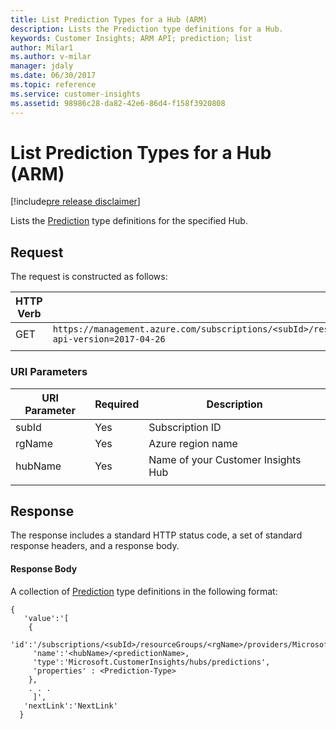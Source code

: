```yaml
---
title: List Prediction Types for a Hub (ARM)
description: Lists the Prediction type definitions for a Hub.
keywords: Customer Insights; ARM API; prediction; list
author: Milar1
ms.author: v-milar
manager: jdaly
ms.date: 06/30/2017
ms.topic: reference
ms.service: customer-insights 
ms.assetid: 98986c28-da82-42e6-86d4-f158f3920808
---
```


List Prediction Types for a Hub (ARM)
================================

[!include[pre release disclaimer](../../../includes/cc-beta-prerelease-disclaimer.md)]

Lists the [Prediction](../types/prediction.md) type definitions for the specified Hub.

## Request  
 The request is constructed as follows:

|**HTTP Verb**|**Request URI**|
|-------------|---------------|
|GET|`https://management.azure.com/subscriptions/<subId>/resourceGroups/<rgName>/providers/Microsoft.CustomerInsights/hubs/<hubName>/predictions?api-version=2017-04-26`|
| | |

### URI Parameters

|**URI Parameter**|**Required**|**Description**|
| --------------- | ---------- | ------------- |
|subId|Yes|Subscription ID|
|rgName|Yes|Azure region name|
|hubName|Yes|Name of your Customer Insights Hub|
| | | |


## Response  
 The response includes a standard HTTP status code, a set of standard response headers, and a response body.

#### Response Body  

A collection of [Prediction](../types/prediction.md) type definitions in the following format:

```{json}  
{
   'value':'[
    {
     'id':'/subscriptions/<subId>/resourceGroups/<rgName>/providers/Microsoft.CustomerInsights/hubs/<hubName>/predictions/<predictionName>'
     'name':'<hubName>/<predictionName>,
     'type':'Microsoft.CustomerInsights/hubs/predictions',
     'properties' : <Prediction-Type>
    },
    . . . 
     ]',
   'nextLink':'NextLink'
  }

```  

